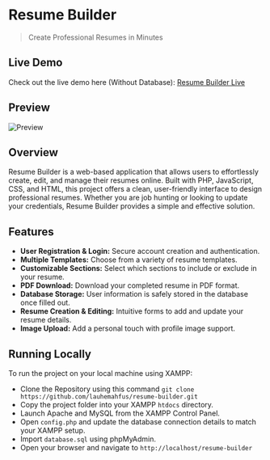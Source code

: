 # Resume Builder
> Create Professional Resumes in Minutes

## Live Demo

Check out the live demo here (Without Database): [Resume Builder Live](https://lauhemahfus.github.io/online-resume-builder/)

## Preview
![Preview](preview.gif)

## Overview

Resume Builder is a web-based application that allows users to effortlessly create, edit, and manage their resumes online. Built with PHP, JavaScript, CSS, and HTML, this project offers a clean, user-friendly interface to design professional resumes. Whether you are job hunting or looking to update your credentials, Resume Builder provides a simple and effective solution.

## Features

- **User Registration & Login:** Secure account creation and authentication.
- **Multiple Templates:** Choose from a variety of resume templates.
- **Customizable Sections:** Select which sections to include or exclude in your resume.
- **PDF Download:** Download your completed resume in PDF format.
- **Database Storage:** User information is safely stored in the database once filled out.
- **Resume Creation & Editing:** Intuitive forms to add and update your resume details.
- **Image Upload:** Add a personal touch with profile image support.


## Running Locally

To run the project on your local machine using XAMPP:
- Clone the Repository using this command ```git clone https://github.com/lauhemahfus/resume-builder.git ```
- Copy the project folder into your XAMPP `htdocs` directory.
- Launch Apache and MySQL from the XAMPP Control Panel.
- Open `config.php` and update the database connection details to match your XAMPP setup.
- Import `database.sql` using phpMyAdmin.
- Open your browser and navigate to `http://localhost/resume-builder`

